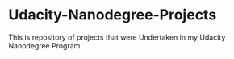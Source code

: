 # Udacity-Nanodegree-Projects
This is repository of projects that were Undertaken in my Udacity Nanodegree Program
